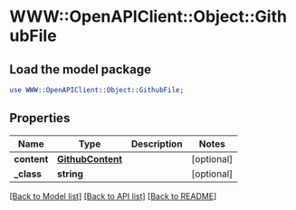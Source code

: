 # WWW::OpenAPIClient::Object::GithubFile

## Load the model package
```perl
use WWW::OpenAPIClient::Object::GithubFile;
```

## Properties
Name | Type | Description | Notes
------------ | ------------- | ------------- | -------------
**content** | [**GithubContent**](GithubContent.md) |  | [optional] 
**_class** | **string** |  | [optional] 

[[Back to Model list]](../README.md#documentation-for-models) [[Back to API list]](../README.md#documentation-for-api-endpoints) [[Back to README]](../README.md)


